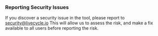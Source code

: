 ### Reporting Security Issues
If you discover a security issue in the tool, please report to security@livecycle.io
This will allow us to assess the risk, and make a fix available to all users before reporting the risk.

